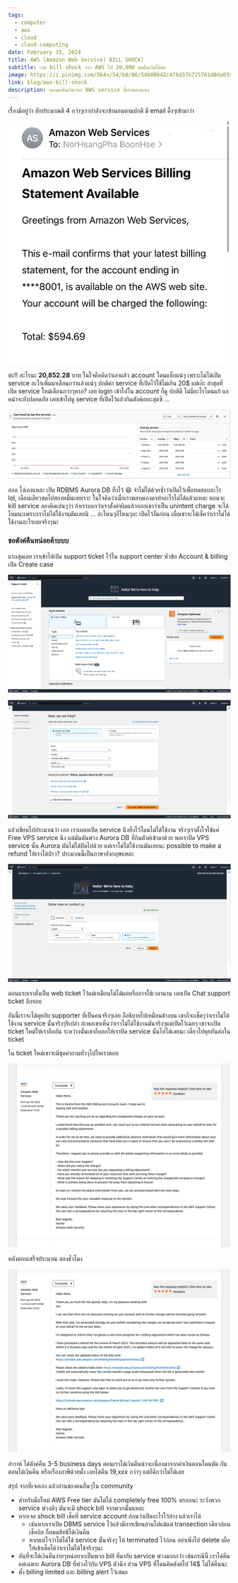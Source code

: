 ```yaml
---
tags:
  - computer
  - aws
  - cloud
  - cloud-computing
date: February 15, 2024
title: AWS (Amazon Web Service) BILL SHOCK!
subtitle: เจอ bill shock จาก AWS ไป 20,000 ขอคืนเงินได้นะ
image: https://i.pinimg.com/564x/54/b0/06/54b00642c4f6d37b725781d0da05939b.jpg
link: blog/aws-bill-shock
description: ลองขอคืนเงินจาก AWS service ที่เราพลาดเอง
---
```

เรื่องมีอยู่ว่า สักประมาณตี 4 กว่าๆเรากำลังจะเข้านอนตามปกติ มี email ดึ้งๆเข้ามาว่า 

![amazon-web-service {caption: AWS billing}](/assets/aws-bill-shock/IMG_6402.jpg)

ห่ะ!! อะไรนะ **20,852.28** บาท ในใจคือคิดว่าเอาแล้ว account โดนแฮ็กแน่ๆ เพราะไม่ได้เปิด service อะไรเพิ่มมาเดือนกว่าแล้วแน่ๆ ปกติค่า service ที่เปิดไว้ใช้ไม่เกิน 20$
แต่เอ๊ะ ล่าสุดที่เปิด service ใหม่เดือนกว่าๆหรอ? เลย login เข้าไปใน account ก็ดู ปกติดี ไม่มีอะไรโดนแก้ แอคน่าจะยังปลอดภัย เลยเข้าไปดู service ที่เปิดไว้แล้วกินตังค์เยอะสุดซิ ...

![aws-account-service {caption: AWS account service}](/assets/aws-bill-shock/Screenshot-2566-04-05-at-13.07.00.png)

อ่ออ โง่เองแหละ  เปิด RDBMS Aurora DB ทิ้งไว้ 😆 จำไม่ได้ด้วยซ้ำว่าเปิดไว้เพื่อทดสอบอะไร lol, เดือนเดียวซดไปสองหมื่นเลยเราะ ในใจคิดว่าเมื่อเราพลาดเองคงทำอะไรไม่ได้แล้วแหละ ตอนจะ kill service ลองคิดเล่นๆว่า ถ้าเราบอกว่าเราตั้งค่าผิดแล้วบอกเขาว่าเป็น unintent charge จะได้ไหมนะเพราะเราไม่ได้ใช้งานมันเลยนิ ... อ่ะไหนๆก็ไหนๆละ เปิดไว้งั้นก่อน เผื่อเขาจะได้เช็คว่าเราไม่ได้ใช้งานอะไรเลยจริงๆนะ

### ขอตังค์คืนหน่อยค้าบบบ
แรกสุดเลย เราเข้าไปเปิด support ticket ไว้ใน support center หัวข้อ Account & billing เปิด Create case

![aws-support](/assets/aws-bill-shock/Screenshot-2566-04-05-at-13.07.59.png)

![aws-support](/assets/aws-bill-shock/Screenshot-2566-04-05-at-13.08.51.png)

แล้วเขียนไปประมาณว่า เออ เราเผลอเปิด service นึงทิ้งไว้โดนไม่ได้ใช้งาน จริงๆเราตั้งใจใช้แค่ Free VPS service นึง แต่มันดันพ่วง Aurora DB ที่กินตังค์เข้ามาด้วย พอเราปิด VPS service นั้น Aurora มันไม่ได้ปิดไปด้วย แต่เราไม่ได้ใช้งานมันเลยนะ possible to make a refund ให้เราได้ป่าว? ประมาณนี้เป็นภาษาอังกฤษแหละ

![aws-support](/assets/aws-bill-shock/Screenshot-2566-04-05-at-13.09.13.png)

ตอนแรกเราตั้งเป็น web ticket ไว้แต่เหมือนไม่ได้ผลหรืออาจใช้เวลานาน เลยเปิด Chat support ticket อีกรอบ

อันนี้เราจะได้คุยกับ supporter ที่เป็นคนจริงๆเลย ก็อธิบายไปเหมือนข้างบน เขาก็จะเช็คๆว่าเราไม่ได้ใช้งาน service นั้นจริงๆรึเปล่า อ่ะพอเขาเห็นว่าเราไม่ได้ใช้งานมันจริงๆแค่เปิดไว้เฉยๆ เขาจะเปิด ticket ใหม่ให้เราอีกอัน ระหว่างนั้นเขาก็บอกให้เราปิด service นั้นไปได้เลยนะ เดี๋ยวไปคุยกันต่อใน ticket 

ใน ticket ใหม่เขาจะมีชุดคำถามทั่วๆไปใหเราตอบ

![aws-support](/assets/aws-bill-shock/Screenshot-2566-04-05-at-13.05.52.png)

หลังตอบเสร็จประมาณ สองชั่วโมง

![aws-support](/assets/aws-bill-shock/Screenshot-2566-04-05-at-13.05.38.png)

อ่าาาห์ ได้ตังค์คืน 3-5 business days ตอนเราได้เงินคืนน่าจะเนื่องมาจากค่าเงินตอนโดนตัด กันตอนได้เงินคืน หรือเรื่องภาษีด้วยมั้ง เลยได้คืน 19,xxx กว่าๆ แต่ก็ดีกว่าไม่ได้เลย

สรุป จากที่เจอเอง แล้วอ่านของคนอื่นๆใน community
- สำหรับมือใหม่ AWS Free tier มันไม่ได้ completely free 100% หรอกนะ ระวังพวก service พ่วงดีๆ มันจะมี shock bill จากพวกนั้นแหละ
- หากเจอ shock bill เช็คที่ service account ก่อนว่าเปิดอะไรใว้บ้าง แล้วเราได้
	- เช่นหากเราเปิด DBMS service ไว้แล้วมีการเขียนอ่านไปแม้แต่ transection เดียวก่อนเช็คบิล ก็หมดสิทธิได้เงินคืน
	- หากแน่ใจว่าไม่ได้ใช้ service นั้นจริงๆ ให้ terminated ไว้ก่อน อย่าเพิ่งไป delete เผื่อให้เข้าเช็คได้ว่าเราไม่ได้ใช้จริงๆนะ
- อันที่จะได้เงินคืนง่ายๆหน่อยจะเป็นพวก bill ที่มากับ service พ่วงมากกว่า เช่นกรณีนี้ เราได้คืนแค่เฉพาะ Aurora DB ที่พ่วงไว้กับ VPS ตัวนึง ส่วน VPS ที่โดนคิดตังค์ไป 14$ ไม่ได้คืนนะ
- ตั้ง billing limited และ billing alert ไว้เสมอ